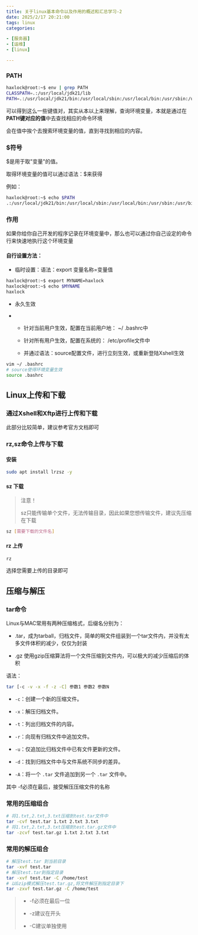 ```yaml
---
title: 关于linux基本命令以及作用的概述和汇总学习-2
date: 2025/2/17 20:21:00
tags: linux
categories:

- [服务器]
- [运维]
- [linux] 

---
```


### PATH

```bash
haxlock@root:~$ env | grep PATH
CLASSPATH=.:/usr/local/jdk21/lib
PATH=.:/usr/local/jdk21/bin:/usr/local/sbin:/usr/local/bin:/usr/sbin:/usr/bin:/sbin:/bin:/usr/games:/usr/local/games:/snap/bin
```

可以得到这么一些键值对，其实从本以上来理解，查询环境变量，本就是通过在**PATH键对应的值**中去查找相应的命令环境

会在值中挨个去搜索环境变量的值，直到寻找到相应的内容。

<!-- more -->

### $符号

$是用于取"变量"的值。

取得环境变量的值可以通过语法：$来获得

例如：

```bash
haxlock@root:~$ echo $PATH
.:/usr/local/jdk21/bin:/usr/local/sbin:/usr/local/bin:/usr/sbin:/usr/bin:/sbin:/bin:/usr/games:/usr/local/games:/snap/bin
```

### 作用

如果你给你自己开发的程序记录在环境变量中，那么也可以通过你自己设定的命令行来快速地执行这个环境变量

#### 自行设置方法：

- 临时设置：语法：export 变量名称=变量值

```bash
haxlock@root:~$ export MYNAME=haxlock
haxlock@root:~$ echo $MYNAME
haxlock
```

- 永久生效

- - 针对当前用户生效，配置在当前用户地： ~/ .bashrc中
  
  - 针对所有用户生效，配置在系统的： /etc/profile文件中
  
  - 并通过语法：source配置文件，进行立刻生效，或重新登陆Xshell生效

```bash
vim ~/ .bashrc
# source使得环境变量生效
source .bashrc
```

## Linux上传和下载

### 通过Xshell和Xftp进行上传和下载

此部分比较简单，建议参考官方文档即可

### rz,sz命令上传与下载

#### 安装

```bash
sudo apt install lrzsz -y
```

#### sz 下载

> 注意！
> 
> sz只能传输单个文件，无法传输目录，因此如果您想传输文件，建议先压缩在下载

```bash
sz [需要下载的文件名]
```

#### rz 上传

```bash
rz
```

选择您需要上传的目录即可

## 压缩与解压

### tar命令

Linux与MAC常用有两种压缩格式，后缀名分别为：

- .tar，成为tarball，归档文件，简单的啊文件组装到一个tar文件内，并没有太多文件体积的减少，仅仅为封装

- .gz 使用gzip压缩算法将一个文件压缩到文件内，可以极大的减少压缩后的体积

语法：

```bash
tar [-c -v -x -f -z -C] 参数1 参数2 参数N
```

- `-c`：创建一个新的压缩文件。

- `-x`：解压归档文件。

- `-t`：列出归档文件的内容。

- `-r`：向现有归档文件中追加文件。

- `-u`：仅追加比归档文件中已有文件更新的文件。

- `-d`：找到归档文件中与文件系统不同步的差异。

- `-A`：将一个 `.tar` 文件追加到另一个 `.tar` 文件中。

其中 -f必须在最后，接受解压压缩文件的名称

### 常用的压缩组合

```bash
# 将1.txt,2.txt,3.txt压缩到test.tar文件中
tar -cvf test.tar 1.txt 2.txt 3.txt
# 将1.txt,2.txt,3.txt压缩到test.tar.gz文件中
tar -zcvf test.tar.gz 1.txt 2.txt 3.txt
```

### 常用的解压组合

```bash
# 解压test.tar 到当前目录
tar -xvf test.tar
# 解压test.tar到指定目录
tar -xvf test.tar -C /home/test
# 以Gzip模式解压test.tar.gz,将文件解压到指定目录下
tar -zxvf test.tar.gz -C /home/test
```

> - -f必须在最后一位
> 
> - -z建议在开头
> 
> - -C建议单独使用
